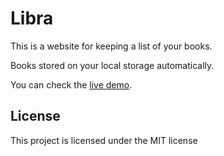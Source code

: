 # Libra
This is a website for keeping a list of your books.

Books stored on your local storage automatically.

You can check the [live demo](https://libra-personal-book-list.netlify.app/).

## License
This project is licensed under the MIT license



